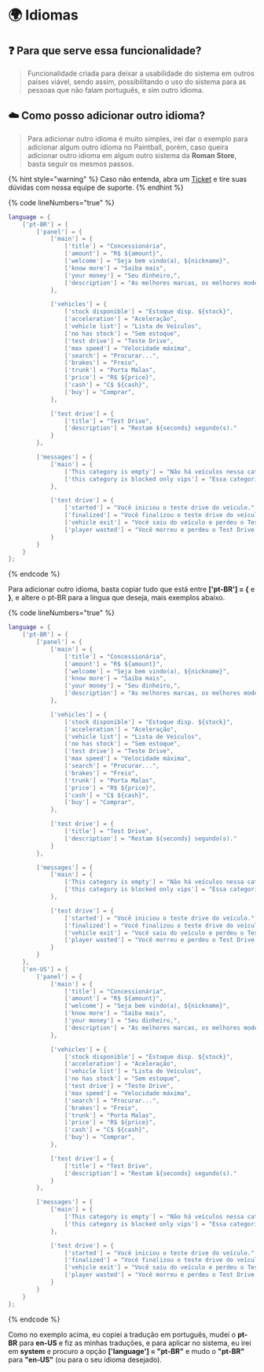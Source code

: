 # 🌍 Idiomas

## :question: Para que serve essa funcionalidade?

> Funcionalidade criada para deixar a usabilidade do sistema em outros países viável, sendo assim, possibilitando o uso do sistema para as pessoas que não falam português, e sim outro idioma.

## :cloud: Como posso adicionar outro idioma?

> Para adicionar outro idioma é muito simples, irei dar o exemplo para adicionar algum outro idioma no Paintball, porém, caso queira adicionar outro idioma em algum outro sistema da **Roman Store**, basta seguir os mesmos passos.

{% hint style="warning" %}
Caso não entenda, abra um [Ticket](ticket.md) e tire suas dúvidas com nossa equipe de suporte.
{% endhint %}

{% code lineNumbers="true" %}
```lua
language = {
    ['pt-BR'] = {
        ['panel'] = {
            ['main'] = {
                ['title'] = "Concessionária",
                ['amount'] = "R$ ${amount}",
                ['welcome'] = "Seja bem vindo(a), ${nickname}",
                ['know more'] = "Saiba mais",
                ['your money'] = "Seu dinheiro,",
                ['description'] = "As melhores marcas, os melhores modelos e condições de pagamento imperdíveis! Estamos esperando por você!",
            },

            ['vehicles'] = {
                ['stock disponible'] = "Estoque disp. ${stock}",
                ['acceleration'] = "Aceleração",
                ['vehicle list'] = "Lista de Veículos",
                ['no has stock'] = "Sem estoque",
                ['test drive'] = "Teste Drive",
                ['max speed'] = "Velocidade máxima",
                ['search'] = "Procurar...",
                ['brakes'] = "Freio",
                ['trunk'] = "Porta Malas",
                ['price'] = "R$ ${price}",
                ['cash'] = "C$ ${cash}",
                ['buy'] = "Comprar",
            },

            ['test drive'] = {
                ['title'] = "Test Drive",
                ['description'] = "Restam ${seconds} segundo(s)."
            }
        },

        ['messages'] = {
            ['main'] = {
                ['This category is empty'] = "Não há veículos nessa categoria!",
                ['this category is blocked only vips'] = "Essa categoria é permitida apenas para VIPS.",
            },

            ['test drive'] = {
                ['started'] = "Você iniciou o teste drive do veículo.",
                ['finalized'] = "Você finalizou o teste drive do veículo.",
                ['vehicle exit'] = "Você saiu do veículo e perdeu o Test Drive!",
                ['player wasted'] = "Você morreu e perdeu o Test Drive do veículo!"
            }
        }
    }
};
```
{% endcode %}

Para adicionar outro idioma, basta copiar tudo que está entre **\['pt-BR'] = {** e **}**, e altere o pt-BR para a língua que deseja, mais exemplos abaixo.

{% code lineNumbers="true" %}
```lua
language = {
    ['pt-BR'] = {
        ['panel'] = {
            ['main'] = {
                ['title'] = "Concessionária",
                ['amount'] = "R$ ${amount}",
                ['welcome'] = "Seja bem vindo(a), ${nickname}",
                ['know more'] = "Saiba mais",
                ['your money'] = "Seu dinheiro,",
                ['description'] = "As melhores marcas, os melhores modelos e condições de pagamento imperdíveis! Estamos esperando por você!",
            },

            ['vehicles'] = {
                ['stock disponible'] = "Estoque disp. ${stock}",
                ['acceleration'] = "Aceleração",
                ['vehicle list'] = "Lista de Veículos",
                ['no has stock'] = "Sem estoque",
                ['test drive'] = "Teste Drive",
                ['max speed'] = "Velocidade máxima",
                ['search'] = "Procurar...",
                ['brakes'] = "Freio",
                ['trunk'] = "Porta Malas",
                ['price'] = "R$ ${price}",
                ['cash'] = "C$ ${cash}",
                ['buy'] = "Comprar",
            },

            ['test drive'] = {
                ['title'] = "Test Drive",
                ['description'] = "Restam ${seconds} segundo(s)."
            }
        },

        ['messages'] = {
            ['main'] = {
                ['This category is empty'] = "Não há veículos nessa categoria!",
                ['this category is blocked only vips'] = "Essa categoria é permitida apenas para VIPS.",
            },

            ['test drive'] = {
                ['started'] = "Você iniciou o teste drive do veículo.",
                ['finalized'] = "Você finalizou o teste drive do veículo.",
                ['vehicle exit'] = "Você saiu do veículo e perdeu o Test Drive!",
                ['player wasted'] = "Você morreu e perdeu o Test Drive do veículo!"
            }
        }
    },
    ['en-US'] = {
        ['panel'] = {
            ['main'] = {
                ['title'] = "Concessionária",
                ['amount'] = "R$ ${amount}",
                ['welcome'] = "Seja bem vindo(a), ${nickname}",
                ['know more'] = "Saiba mais",
                ['your money'] = "Seu dinheiro,",
                ['description'] = "As melhores marcas, os melhores modelos e condições de pagamento imperdíveis! Estamos esperando por você!",
            },

            ['vehicles'] = {
                ['stock disponible'] = "Estoque disp. ${stock}",
                ['acceleration'] = "Aceleração",
                ['vehicle list'] = "Lista de Veículos",
                ['no has stock'] = "Sem estoque",
                ['test drive'] = "Teste Drive",
                ['max speed'] = "Velocidade máxima",
                ['search'] = "Procurar...",
                ['brakes'] = "Freio",
                ['trunk'] = "Porta Malas",
                ['price'] = "R$ ${price}",
                ['cash'] = "C$ ${cash}",
                ['buy'] = "Comprar",
            },

            ['test drive'] = {
                ['title'] = "Test Drive",
                ['description'] = "Restam ${seconds} segundo(s)."
            }
        },

        ['messages'] = {
            ['main'] = {
                ['This category is empty'] = "Não há veículos nessa categoria!",
                ['this category is blocked only vips'] = "Essa categoria é permitida apenas para VIPS.",
            },

            ['test drive'] = {
                ['started'] = "Você iniciou o teste drive do veículo.",
                ['finalized'] = "Você finalizou o teste drive do veículo.",
                ['vehicle exit'] = "Você saiu do veículo e perdeu o Test Drive!",
                ['player wasted'] = "Você morreu e perdeu o Test Drive do veículo!"
            }
        }
    }
};
```
{% endcode %}

Como no exemplo acima, eu copiei a tradução em português, mudei o **pt-BR** para **en-US** e fiz as minhas traduções, e para aplicar no sistema, eu irei em **system** e procuro a opção **\['language'] = "pt-BR"** e mudo o **"pt-BR"** para **"en-US"** (ou para o seu idioma desejado).&#x20;
